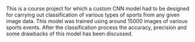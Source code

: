 This is a course project for which a custom CNN model had to be designed for carrying out classification of various types of sports from any given image data.
This model was trained using around 15000 images of various sports events.
After the classification process the accuracy, precision and some drawbacks of this model has been discussed.
